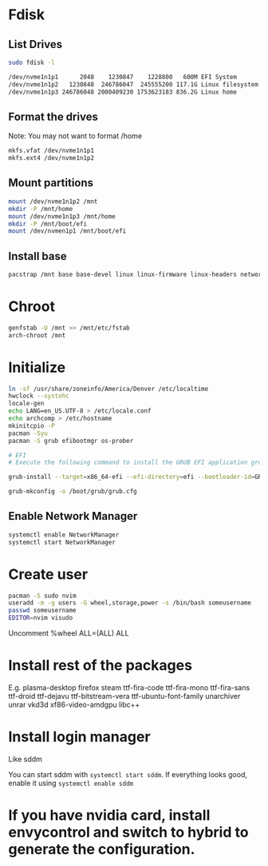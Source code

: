 # Fdisk

## List Drives

```sh
sudo fdisk -l
```

```txt
/dev/nvme1n1p1      2048    1230847    1228800   600M EFI System
/dev/nvme1n1p2   1230848  246786047  245555200 117.1G Linux filesystem
/dev/nvme1n1p3 246786048 2000409230 1753623183 836.2G Linux home
```

## Format the drives

Note: You may not want to format /home

```sh
mkfs.vfat /dev/nvme1n1p1
mkfs.ext4 /dev/nvme1n1p2
```

## Mount partitions
```sh
mount /dev/nvme1n1p2 /mnt
mkdir -P /mnt/home
mount /dev/nvme1n1p3 /mnt/home
mkdir -P /mnt/boot/efi
mount /dev/nvmen1p1 /mnt/boot/efi
```

## Install base
```sh
pacstrap /mnt base base-devel linux linux-firmware linux-headers networkmanager
```

# Chroot
```sh
genfstab -U /mnt >> /mnt/etc/fstab
arch-chroot /mnt
```

# Initialize
```sh
ln -sf /usr/share/zoneinfo/America/Denver /etc/localtime
hwclock --systohc
locale-gen
echo LANG=en_US.UTF-8 > /etc/locale.conf
echo archcomp > /etc/hostname
mkinitcpio -P
pacman -Syu
pacman -S grub efibootmgr os-prober 

# EFI
# Execute the following command to install the GRUB EFI application grubx64.efi to /boot/efi/EFI/GRUB and install its modules to /boot/grub/x86_64-efi/

grub-install --target=x86_64-efi --efi-directory=efi --bootloader-id=GRUB

grub-mkconfig -o /boot/grub/grub.cfg
```

## Enable Network Manager
```sh
systemctl enable NetworkManager
systemctl start NetworkManager
```

# Create user
```sh
pacman -S sudo nvim
useradd -m -g users -G wheel,storage,power -s /bin/bash someusername
passwd someusername
EDITOR=nvim visudo
```
Uncomment %wheel ALL=(ALL) ALL

# Install rest of the packages
E.g. plasma-desktop firefox steam ttf-fira-code ttf-fira-mono ttf-fira-sans ttf-droid ttf-dejavu ttf-bitstream-vera ttf-ubuntu-font-family unarchiver unrar vkd3d xf86-video-amdgpu libc++

# Install login manager
Like sddm

You can start sddm with `systemctl start sddm`. If everything looks good, enable it using `systemctl enable sddm`

# If you have nvidia card, install envycontrol and switch to hybrid to generate the configuration.
